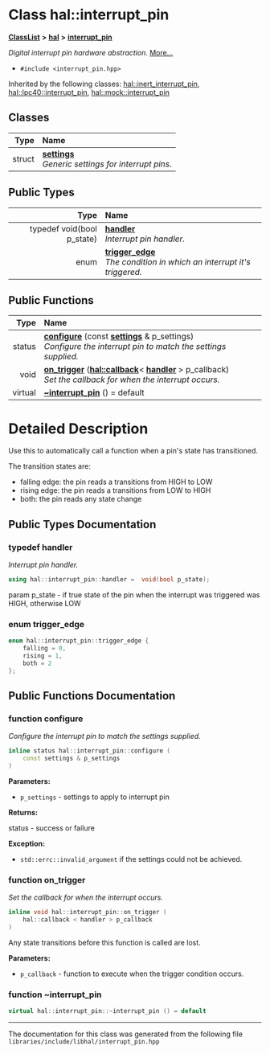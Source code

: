 

# Class hal::interrupt\_pin



[**ClassList**](annotated.md) **>** [**hal**](namespacehal.md) **>** [**interrupt\_pin**](classhal_1_1interrupt__pin.md)



_Digital interrupt pin hardware abstraction._ [More...](#detailed-description)

* `#include <interrupt_pin.hpp>`





Inherited by the following classes: [hal::inert\_interrupt\_pin](classhal_1_1inert__interrupt__pin.md),  [hal::lpc40::interrupt\_pin](classhal_1_1lpc40_1_1interrupt__pin.md),  [hal::mock::interrupt\_pin](structhal_1_1mock_1_1interrupt__pin.md)










## Classes

| Type | Name |
| ---: | :--- |
| struct | [**settings**](structhal_1_1interrupt__pin_1_1settings.md) <br>_Generic settings for interrupt pins._  |


## Public Types

| Type | Name |
| ---: | :--- |
| typedef void(bool p\_state) | [**handler**](#typedef-handler)  <br>_Interrupt pin handler._  |
| enum  | [**trigger\_edge**](#enum-trigger_edge)  <br>_The condition in which an interrupt it's triggered._  |




















## Public Functions

| Type | Name |
| ---: | :--- |
|  status | [**configure**](#function-configure) (const [**settings**](structhal_1_1interrupt__pin_1_1settings.md) & p\_settings) <br>_Configure the interrupt pin to match the settings supplied._  |
|  void | [**on\_trigger**](#function-on_trigger) ([**hal::callback**](namespacehal.md#typedef-callback)&lt; [**handler**](classhal_1_1interrupt__pin.md#typedef-handler) &gt; p\_callback) <br>_Set the callback for when the interrupt occurs._  |
| virtual  | [**~interrupt\_pin**](#function-interrupt_pin) () = default<br> |




























# Detailed Description


Use this to automatically call a function when a pin's state has transitioned.


The transition states are:



* falling edge: the pin reads a transitions from HIGH to LOW
* rising edge: the pin reads a transitions from LOW to HIGH
* both: the pin reads any state change 




    
## Public Types Documentation




### typedef handler 

_Interrupt pin handler._ 
```C++
using hal::interrupt_pin::handler =  void(bool p_state);
```



param p\_state - if true state of the pin when the interrupt was triggered was HIGH, otherwise LOW 


        



### enum trigger\_edge 

```C++
enum hal::interrupt_pin::trigger_edge {
    falling = 0,
    rising = 1,
    both = 2
};
```



## Public Functions Documentation




### function configure 

_Configure the interrupt pin to match the settings supplied._ 
```C++
inline status hal::interrupt_pin::configure (
    const settings & p_settings
) 
```





**Parameters:**


* `p_settings` - settings to apply to interrupt pin 



**Returns:**

status - success or failure 




**Exception:**


* `std::errc::invalid_argument` if the settings could not be achieved. 




        



### function on\_trigger 

_Set the callback for when the interrupt occurs._ 
```C++
inline void hal::interrupt_pin::on_trigger (
    hal::callback < handler > p_callback
) 
```



Any state transitions before this function is called are lost.




**Parameters:**


* `p_callback` - function to execute when the trigger condition occurs. 




        



### function ~interrupt\_pin 

```C++
virtual hal::interrupt_pin::~interrupt_pin () = default
```




------------------------------
The documentation for this class was generated from the following file `libraries/include/libhal/interrupt_pin.hpp`

